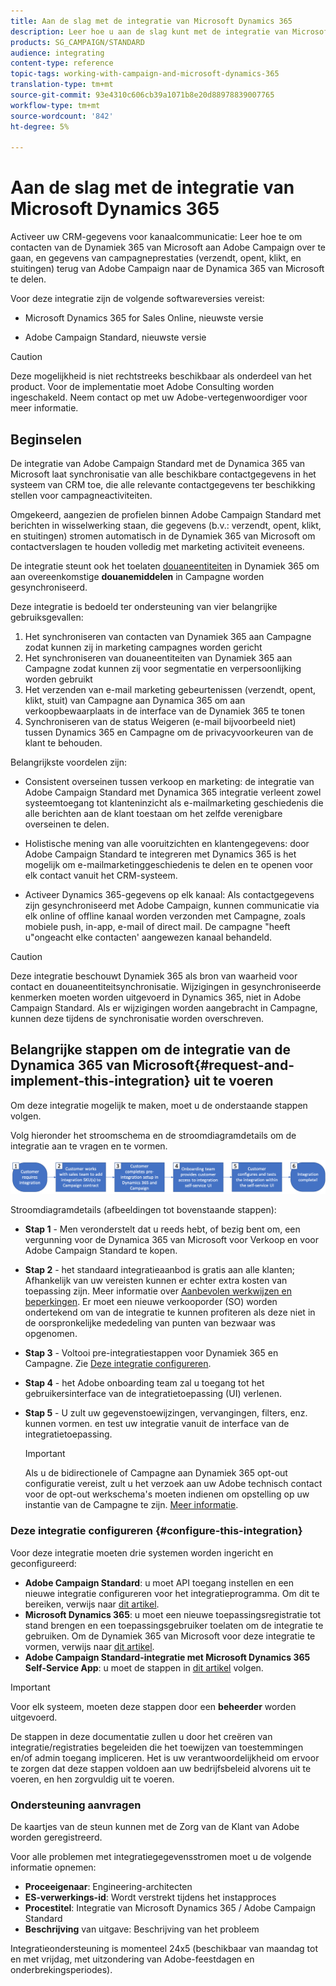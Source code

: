 ```yaml
---
title: Aan de slag met de integratie van Microsoft Dynamics 365
description: Leer hoe u aan de slag kunt met de integratie van Microsoft Dynamics 365
products: SG_CAMPAIGN/STANDARD
audience: integrating
content-type: reference
topic-tags: working-with-campaign-and-microsoft-dynamics-365
translation-type: tm+mt
source-git-commit: 93e4310c606cb39a1071b8e20d88978839007765
workflow-type: tm+mt
source-wordcount: '842'
ht-degree: 5%

---
```



# Aan de slag met de integratie van Microsoft Dynamics 365

Activeer uw CRM-gegevens voor kanaalcommunicatie: Leer hoe te om contacten van de Dynamiek 365 van Microsoft aan Adobe Campaign over te gaan, en gegevens van campagneprestaties (verzendt, opent, klikt, en stuitingen) terug van Adobe Campaign naar de Dynamica 365 van Microsoft te delen.

Voor deze integratie zijn de volgende softwareversies vereist:

* Microsoft Dynamics 365 for Sales Online, nieuwste versie

* Adobe Campaign Standard, nieuwste versie

>[!CAUTION]
>
>Deze mogelijkheid is niet rechtstreeks beschikbaar als onderdeel van het product. Voor de implementatie moet Adobe Consulting worden ingeschakeld. Neem contact op met uw Adobe-vertegenwoordiger voor meer informatie.


## Beginselen

De integratie van Adobe Campaign Standard met de Dynamica 365 van Microsoft laat synchronisatie van alle beschikbare contactgegevens in het systeem van CRM toe, die alle relevante contactgegevens ter beschikking stellen voor campagneactiviteiten.

Omgekeerd, aangezien de profielen binnen Adobe Campaign Standard met berichten in wisselwerking staan, die gegevens (b.v.: verzendt, opent, klikt, en stuitingen) stromen automatisch in de Dynamiek 365 van Microsoft om contactverslagen te houden volledig met marketing activiteit eveneens.

De integratie steunt ook het toelaten [douaneentiteiten](../../integrating/using/d365-acs-self-service-app-settings.md) in Dynamiek 365 om aan overeenkomstige **douanemiddelen** in Campagne worden gesynchroniseerd.

Deze integratie is bedoeld ter ondersteuning van vier belangrijke gebruiksgevallen:

1. Het synchroniseren van contacten van Dynamiek 365 aan Campagne zodat kunnen zij in marketing campagnes worden gericht
1. Het synchroniseren van douaneentiteiten van Dynamiek 365 aan Campagne zodat kunnen zij voor segmentatie en verpersoonlijking worden gebruikt
1. Het verzenden van e-mail marketing gebeurtenissen (verzendt, opent, klikt, stuit) van Campagne aan Dynamica 365 om aan verkoopbewaarplaats in de interface van de Dynamiek 365 te tonen
1. Synchroniseren van de status Weigeren (e-mail bijvoorbeeld niet) tussen Dynamics 365 en Campagne om de privacyvoorkeuren van de klant te behouden.

Belangrijkste voordelen zijn:

* Consistent overseinen tussen verkoop en marketing: de integratie van Adobe Campaign Standard met Dynamica 365 integratie verleent zowel systeemtoegang tot klanteninzicht als e-mailmarketing geschiedenis die alle berichten aan de klant toestaan om het zelfde verenigbare overseinen te delen.

* Holistische mening van alle vooruitzichten en klantengegevens: door Adobe Campaign Standard te integreren met Dynamics 365 is het mogelijk om e-mailmarketinggeschiedenis te delen en te openen voor elk contact vanuit het CRM-systeem.

* Activeer Dynamics 365-gegevens op elk kanaal: Als contactgegevens zijn gesynchroniseerd met Adobe Campaign, kunnen communicatie via elk online of offline kanaal worden verzonden met Campagne, zoals mobiele push, in-app, e-mail of direct mail. De campagne &quot;heeft u&quot;ongeacht elke contacten&#39; aangewezen kanaal behandeld.

>[!CAUTION]
>
>Deze integratie beschouwt Dynamiek 365 als bron van waarheid voor contact en douaneentiteitsynchronisatie.  Wijzigingen in gesynchroniseerde kenmerken moeten worden uitgevoerd in Dynamics 365, niet in Adobe Campaign Standard.  Als er wijzigingen worden aangebracht in Campagne, kunnen deze tijdens de synchronisatie worden overschreven.


## Belangrijke stappen om de integratie van de Dynamica 365 van Microsoft{#request-and-implement-this-integration} uit te voeren

Om deze integratie mogelijk te maken, moet u de onderstaande stappen volgen.

Volg hieronder het stroomschema en de stroomdiagramdetails om de integratie aan te vragen en te vormen.

![](assets/provisioning-wf.png)

Stroomdiagramdetails (afbeeldingen tot bovenstaande stappen):

* **Stap 1**  - Men veronderstelt dat u reeds hebt, of bezig bent om, een vergunning voor de Dynamica 365 van Microsoft voor Verkoop en voor Adobe Campaign Standard te kopen.
* **Stap 2**  - het standaard integratieaanbod is gratis aan alle klanten; Afhankelijk van uw vereisten kunnen er echter extra kosten van toepassing zijn. Meer informatie over [Aanbevolen werkwijzen en beperkingen](../../integrating/using/d365-acs-notices-and-recommendations.md). Er moet een nieuwe verkooporder (SO) worden ondertekend om van de integratie te kunnen profiteren als deze niet in de oorspronkelijke mededeling van punten van bezwaar was opgenomen.
* **Stap 3**  - Voltooi pre-integratiestappen voor Dynamiek 365 en Campagne. Zie [Deze integratie configureren](#configure-this-integration).
* **Stap 4**  - het Adobe onboarding team zal u toegang tot het gebruikersinterface van de integratietoepassing (UI) verlenen.
* **Stap 5**  - U zult uw gegevenstoewijzingen, vervangingen, filters, enz. kunnen vormen. en test uw integratie vanuit de interface van de integratietoepassing.

   >[!IMPORTANT]
   >
   > Als u de bidirectionele of Campagne aan Dynamiek 365 opt-out configuratie vereist, zult u het verzoek aan uw Adobe technisch contact voor de opt-out werkschema&#39;s moeten indienen om opstelling op uw instantie van de Campagne te zijn. [Meer informatie](../../integrating/using/d365-acs-notices-and-recommendations.md#opt-out).

### Deze integratie configureren {#configure-this-integration}

Voor deze integratie moeten drie systemen worden ingericht en geconfigureerd:

* **Adobe Campaign Standard**: u moet API toegang instellen en een nieuwe integratie configureren voor het integratieprogramma. Om dit te bereiken, verwijs naar [dit artikel](../../integrating/using/d365-acs-configure-adobe-io.md).
* **Microsoft Dynamics 365**: u moet een nieuwe toepassingsregistratie tot stand brengen en een toepassingsgebruiker toelaten om de integratie te gebruiken.  Om de Dynamiek 365 van Microsoft voor deze integratie te vormen, verwijs naar [dit artikel](../../integrating/using/d365-acs-configure-d365.md).
* **Adobe Campaign Standard-integratie met Microsoft Dynamics 365 Self-Service App**: u moet de stappen in  [dit artikel](../../integrating/using/d365-acs-self-service-app-control-access.md) volgen.

>[!IMPORTANT]
>
>Voor elk systeem, moeten deze stappen door een **beheerder** worden uitgevoerd.
>
>De stappen in deze documentatie zullen u door het creëren van integratie/registraties begeleiden die het toewijzen van toestemmingen en/of admin toegang impliceren.  Het is uw verantwoordelijkheid om ervoor te zorgen dat deze stappen voldoen aan uw bedrijfsbeleid alvorens uit te voeren, en hen zorgvuldig uit te voeren.


### Ondersteuning aanvragen

De kaartjes van de steun kunnen met de Zorg van de Klant van Adobe worden geregistreerd.

Voor alle problemen met integratiegegevensstromen moet u de volgende informatie opnemen:

* **Proceeigenaar**: Engineering-architecten
* **ES-verwerkings-id**: Wordt verstrekt tijdens het instapproces
* **Procestitel**: Integratie van Microsoft Dynamics 365 / Adobe Campaign Standard
* **Beschrijving** van uitgave: Beschrijving van het probleem

Integratieondersteuning is momenteel 24x5 (beschikbaar van maandag tot en met vrijdag, met uitzondering van Adobe-feestdagen en onderbrekingsperiodes).
